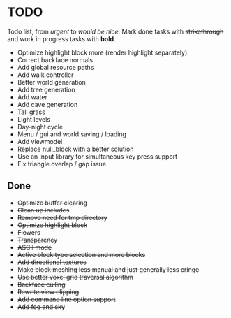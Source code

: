 # TODO
Todo list, from *urgent* to *would be nice*. Mark done tasks with ~~strikethrough~~
and work in progress tasks with **bold**.

- Optimize highlight block more (render highlight separately)
- Correct backface normals
- Add global resource paths
- Add walk controller
- Better world generation
- Add tree generation
- Add water
- Add cave generation
- Tall grass
- Light levels
- Day-night cycle
- Menu / gui and world saving / loading
- Add viewmodel
- Replace null_block with a better solution
- Use an input library for simultaneous key press support
- Fix triangle overlap / gap issue

## Done
- ~~Optimize buffer clearing~~
- ~~Clean up includes~~
- ~~Remove need for tmp directory~~
- ~~Optimize highlight block~~
- ~~Flowers~~
- ~~Transparency~~
- ~~ASCII mode~~
- ~~Active block type selection and more blocks~~
- ~~Add directional textures~~
- ~~Make block meshing less manual and just generally less cringe~~
- ~~Use better voxel grid traversal algorithm~~
- ~~Backface culling~~
- ~~Rewrite view clipping~~
- ~~Add command line option support~~
- ~~Add fog and sky~~
